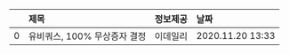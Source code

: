|    | 제목                         | 정보제공   | 날짜             |
|---:|:-----------------------------|:-----------|:-----------------|
|  0 | 유비쿼스, 100% 무상증자 결정 | 이데일리   | 2020.11.20 13:33 |